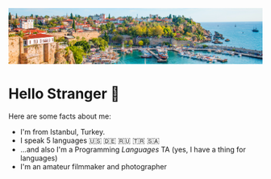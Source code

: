 ![Antalya](/images/antalya.jpeg)

# Hello Stranger 👋
Here are some facts about me:


* I'm from Istanbul, Turkey.
* I speak 5 languages :us: :de: :ru: 🇹🇷 🇸🇦
* ...and also I'm a Programming _Languages_ TA (yes, I have a thing for languages)
* I'm an amateur filmmaker and photographer

<!--
**dogacancolak/dogacancolak** is a ✨ _special_ ✨ repository because its `README.md` (this file) appears on your GitHub profile.

Here are some ideas to get you started:

- 🔭 I’m currently working on ...
- 🌱 I’m currently learning ...
- 👯 I’m looking to collaborate on ...
- 🤔 I’m looking for help with ...
- 💬 Ask me about ...
- 📫 How to reach me: ...
- 😄 Pronouns: ...
- ⚡ Fun fact: ...
-->
